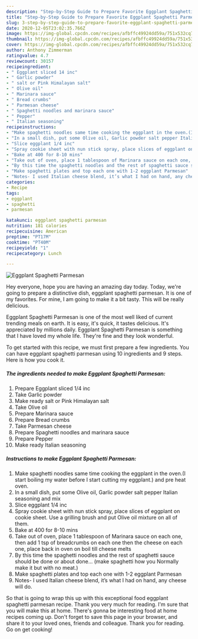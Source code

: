```yaml
---
description: "Step-by-Step Guide to Prepare Favorite Eggplant Spaghetti Parmesan"
title: "Step-by-Step Guide to Prepare Favorite Eggplant Spaghetti Parmesan"
slug: 3-step-by-step-guide-to-prepare-favorite-eggplant-spaghetti-parmesan
date: 2020-12-05T23:02:35.766Z
image: https://img-global.cpcdn.com/recipes/afbffc49924dd59a/751x532cq70/eggplant-spaghetti-parmesan-recipe-main-photo.jpg
thumbnail: https://img-global.cpcdn.com/recipes/afbffc49924dd59a/751x532cq70/eggplant-spaghetti-parmesan-recipe-main-photo.jpg
cover: https://img-global.cpcdn.com/recipes/afbffc49924dd59a/751x532cq70/eggplant-spaghetti-parmesan-recipe-main-photo.jpg
author: Anthony Zimmerman
ratingvalue: 4.7
reviewcount: 30157
recipeingredient:
- " Eggplant sliced 14 inc"
- " Garlic powder"
- " salt or Pink Himalayan salt"
- " Olive oil"
- " Marinara sauce"
- " Bread crumbs"
- " Parmesan cheese"
- " Spaghetti noodles and marinara sauce"
- " Pepper"
- " Italian seasoning"
recipeinstructions:
- "Make spaghetti noodles same time cooking the eggplant in the oven.(I start boiling my water before I start cutting my eggplant.) and pre heat oven."
- "In a small dish, put some Olive oil, Garlic powder salt pepper Italian seasoning and mix"
- "Slice eggplant 1/4 inc"
- "Spray cookie sheet with nun stick spray, place slices of eggplant on cookie sheet. Use a grilling brush and put Olive oil mixture on all of them."
- "Bake at 400 for 8-10 mins"
- "Take out of oven, place 1 tablespoon of Marinara sauce on each one, then add 1 tsp of breadcrumbs on each one then the cheese on each one, place back in oven on boil till cheese melts"
- "By this time the spaghetti noodles and the rest of spaghetti sauce should be done or about done... (make spaghetti how you Normally make it but with no meat.)"
- "Make spaghetti plates and top each one with 1-2 eggplant Parmesan"
- "Notes- I used Italian cheese blend, it’s what I had on hand, any cheese will do."
categories:
- Recipe
tags:
- eggplant
- spaghetti
- parmesan

katakunci: eggplant spaghetti parmesan 
nutrition: 181 calories
recipecuisine: American
preptime: "PT17M"
cooktime: "PT40M"
recipeyield: "1"
recipecategory: Lunch

---
```



![Eggplant Spaghetti Parmesan](https://img-global.cpcdn.com/recipes/afbffc49924dd59a/751x532cq70/eggplant-spaghetti-parmesan-recipe-main-photo.jpg)

Hey everyone, hope you are having an amazing day today. Today, we're going to prepare a distinctive dish, eggplant spaghetti parmesan. It is one of my favorites. For mine, I am going to make it a bit tasty. This will be really delicious.

Eggplant Spaghetti Parmesan is one of the most well liked of current trending meals on earth. It is easy, it's quick, it tastes delicious. It's appreciated by millions daily. Eggplant Spaghetti Parmesan is something that I have loved my whole life. They're fine and they look wonderful.




To get started with this recipe, we must first prepare a few ingredients. You can have eggplant spaghetti parmesan using 10 ingredients and 9 steps. Here is how you cook it.

<!--inarticleads1-->

##### The ingredients needed to make Eggplant Spaghetti Parmesan:

1. Prepare  Eggplant sliced 1/4 inc
1. Take  Garlic powder
1. Make ready  salt or Pink Himalayan salt
1. Take  Olive oil
1. Prepare  Marinara sauce
1. Prepare  Bread crumbs
1. Take  Parmesan cheese
1. Prepare  Spaghetti noodles and marinara sauce
1. Prepare  Pepper
1. Make ready  Italian seasoning




<!--inarticleads2-->

##### Instructions to make Eggplant Spaghetti Parmesan:

1. Make spaghetti noodles same time cooking the eggplant in the oven.(I start boiling my water before I start cutting my eggplant.) and pre heat oven.
1. In a small dish, put some Olive oil, Garlic powder salt pepper Italian seasoning and mix
1. Slice eggplant 1/4 inc
1. Spray cookie sheet with nun stick spray, place slices of eggplant on cookie sheet. Use a grilling brush and put Olive oil mixture on all of them.
1. Bake at 400 for 8-10 mins
1. Take out of oven, place 1 tablespoon of Marinara sauce on each one, then add 1 tsp of breadcrumbs on each one then the cheese on each one, place back in oven on boil till cheese melts
1. By this time the spaghetti noodles and the rest of spaghetti sauce should be done or about done... (make spaghetti how you Normally make it but with no meat.)
1. Make spaghetti plates and top each one with 1-2 eggplant Parmesan
1. Notes- I used Italian cheese blend, it’s what I had on hand, any cheese will do.




So that is going to wrap this up with this exceptional food eggplant spaghetti parmesan recipe. Thank you very much for reading. I'm sure that you will make this at home. There's gonna be interesting food at home recipes coming up. Don't forget to save this page in your browser, and share it to your loved ones, friends and colleague. Thank you for reading. Go on get cooking!
